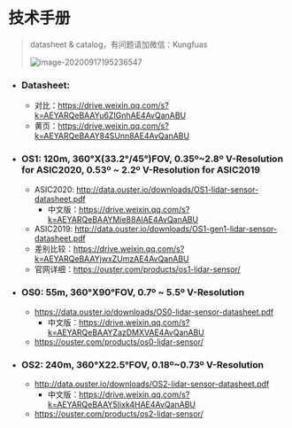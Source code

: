 # 技术手册

> datasheet & catalog，有问题请加微信：Kungfuas
>
> ![image-20200917195236547](catalog.assets/image-20200917195236547.png)

- ### Datasheet:

  - 对比：https://drive.weixin.qq.com/s?k=AEYARQeBAAYu6ZIGnhAE4AvQanABU
  - 黄页：https://drive.weixin.qq.com/s?k=AEYARQeBAAY84SUnn8AE4AvQanABU

- ### OS1: 120m, 360°X(33.2°/45°)FOV, 0.35º~2.8º V-Resolution for ASIC2020, 0.53º ~ 2.2º V-Resolution for ASIC2019

  - ASIC2020:   http://data.ouster.io/downloads/OS1-lidar-sensor-datasheet.pdf
    - 中文版：https://drive.weixin.qq.com/s?k=AEYARQeBAAYMie88AlAE4AvQanABU
  - ASIC2019:   http://data.ouster.io/downloads/OS1-gen1-lidar-sensor-datasheet.pdf 
  - 差别比较：https://drive.weixin.qq.com/s?k=AEYARQeBAAYjwxZUmzAE4AvQanABU
  - 官网详细：https://ouster.com/products/os1-lidar-sensor/

- ### OS0: 55m, 360°X90°FOV, 0.7º ~ 5.5º V-Resolution

  - https://data.ouster.io/downloads/OS0-lidar-sensor-datasheet.pdf
    - 中文版：https://drive.weixin.qq.com/s?k=AEYARQeBAAYZazDMXVAE4AvQanABU
  - https://ouster.com/products/os0-lidar-sensor/

- ### OS2: 240m, 360°X22.5°FOV, 0.18º~0.73º V-Resolution

  - http://data.ouster.io/downloads/OS2-lidar-sensor-datasheet.pdf
    - 中文版：https://drive.weixin.qq.com/s?k=AEYARQeBAAY5Iixk4HAE4AvQanABU
  - https://ouster.com/products/os2-lidar-sensor/

